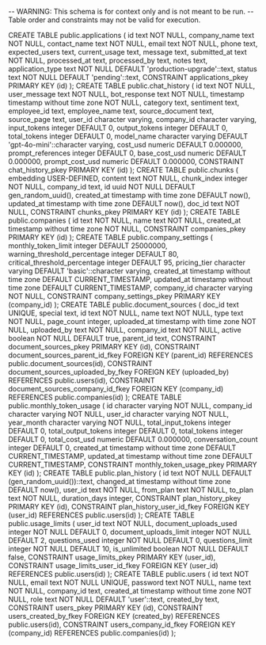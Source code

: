 -- WARNING: This schema is for context only and is not meant to be run.
-- Table order and constraints may not be valid for execution.

CREATE TABLE public.applications (
  id text NOT NULL,
  company_name text NOT NULL,
  contact_name text NOT NULL,
  email text NOT NULL,
  phone text,
  expected_users text,
  current_usage text,
  message text,
  submitted_at text NOT NULL,
  processed_at text,
  processed_by text,
  notes text,
  application_type text NOT NULL DEFAULT 'production-upgrade'::text,
  status text NOT NULL DEFAULT 'pending'::text,
  CONSTRAINT applications_pkey PRIMARY KEY (id)
);
CREATE TABLE public.chat_history (
  id text NOT NULL,
  user_message text NOT NULL,
  bot_response text NOT NULL,
  timestamp timestamp without time zone NOT NULL,
  category text,
  sentiment text,
  employee_id text,
  employee_name text,
  source_document text,
  source_page text,
  user_id character varying,
  company_id character varying,
  input_tokens integer DEFAULT 0,
  output_tokens integer DEFAULT 0,
  total_tokens integer DEFAULT 0,
  model_name character varying DEFAULT 'gpt-4o-mini'::character varying,
  cost_usd numeric DEFAULT 0.000000,
  prompt_references integer DEFAULT 0,
  base_cost_usd numeric DEFAULT 0.000000,
  prompt_cost_usd numeric DEFAULT 0.000000,
  CONSTRAINT chat_history_pkey PRIMARY KEY (id)
);
CREATE TABLE public.chunks (
  embedding USER-DEFINED,
  content text NOT NULL,
  chunk_index integer NOT NULL,
  company_id text,
  id uuid NOT NULL DEFAULT gen_random_uuid(),
  created_at timestamp with time zone DEFAULT now(),
  updated_at timestamp with time zone DEFAULT now(),
  doc_id text NOT NULL,
  CONSTRAINT chunks_pkey PRIMARY KEY (id)
);
CREATE TABLE public.companies (
  id text NOT NULL,
  name text NOT NULL,
  created_at timestamp without time zone NOT NULL,
  CONSTRAINT companies_pkey PRIMARY KEY (id)
);
CREATE TABLE public.company_settings (
  monthly_token_limit integer DEFAULT 25000000,
  warning_threshold_percentage integer DEFAULT 80,
  critical_threshold_percentage integer DEFAULT 95,
  pricing_tier character varying DEFAULT 'basic'::character varying,
  created_at timestamp without time zone DEFAULT CURRENT_TIMESTAMP,
  updated_at timestamp without time zone DEFAULT CURRENT_TIMESTAMP,
  company_id character varying NOT NULL,
  CONSTRAINT company_settings_pkey PRIMARY KEY (company_id)
);
CREATE TABLE public.document_sources (
  doc_id text UNIQUE,
  special text,
  id text NOT NULL,
  name text NOT NULL,
  type text NOT NULL,
  page_count integer,
  uploaded_at timestamp with time zone NOT NULL,
  uploaded_by text NOT NULL,
  company_id text NOT NULL,
  active boolean NOT NULL DEFAULT true,
  parent_id text,
  CONSTRAINT document_sources_pkey PRIMARY KEY (id),
  CONSTRAINT document_sources_parent_id_fkey FOREIGN KEY (parent_id) REFERENCES public.document_sources(id),
  CONSTRAINT document_sources_uploaded_by_fkey FOREIGN KEY (uploaded_by) REFERENCES public.users(id),
  CONSTRAINT document_sources_company_id_fkey FOREIGN KEY (company_id) REFERENCES public.companies(id)
);
CREATE TABLE public.monthly_token_usage (
  id character varying NOT NULL,
  company_id character varying NOT NULL,
  user_id character varying NOT NULL,
  year_month character varying NOT NULL,
  total_input_tokens integer DEFAULT 0,
  total_output_tokens integer DEFAULT 0,
  total_tokens integer DEFAULT 0,
  total_cost_usd numeric DEFAULT 0.000000,
  conversation_count integer DEFAULT 0,
  created_at timestamp without time zone DEFAULT CURRENT_TIMESTAMP,
  updated_at timestamp without time zone DEFAULT CURRENT_TIMESTAMP,
  CONSTRAINT monthly_token_usage_pkey PRIMARY KEY (id)
);
CREATE TABLE public.plan_history (
  id text NOT NULL DEFAULT (gen_random_uuid())::text,
  changed_at timestamp without time zone DEFAULT now(),
  user_id text NOT NULL,
  from_plan text NOT NULL,
  to_plan text NOT NULL,
  duration_days integer,
  CONSTRAINT plan_history_pkey PRIMARY KEY (id),
  CONSTRAINT plan_history_user_id_fkey FOREIGN KEY (user_id) REFERENCES public.users(id)
);
CREATE TABLE public.usage_limits (
  user_id text NOT NULL,
  document_uploads_used integer NOT NULL DEFAULT 0,
  document_uploads_limit integer NOT NULL DEFAULT 2,
  questions_used integer NOT NULL DEFAULT 0,
  questions_limit integer NOT NULL DEFAULT 10,
  is_unlimited boolean NOT NULL DEFAULT false,
  CONSTRAINT usage_limits_pkey PRIMARY KEY (user_id),
  CONSTRAINT usage_limits_user_id_fkey FOREIGN KEY (user_id) REFERENCES public.users(id)
);
CREATE TABLE public.users (
  id text NOT NULL,
  email text NOT NULL UNIQUE,
  password text NOT NULL,
  name text NOT NULL,
  company_id text,
  created_at timestamp without time zone NOT NULL,
  role text NOT NULL DEFAULT 'user'::text,
  created_by text,
  CONSTRAINT users_pkey PRIMARY KEY (id),
  CONSTRAINT users_created_by_fkey FOREIGN KEY (created_by) REFERENCES public.users(id),
  CONSTRAINT users_company_id_fkey FOREIGN KEY (company_id) REFERENCES public.companies(id)
);

